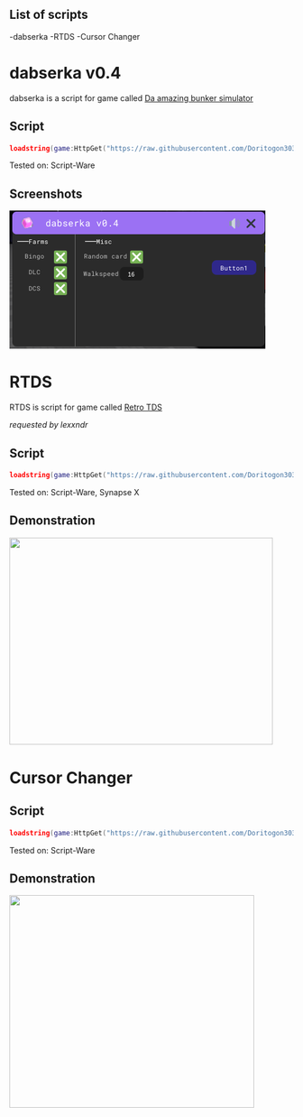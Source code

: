 ## List of scripts
-dabserka
-RTDS
-Cursor Changer


# dabserka v0.4

dabserka is a script for game called [Da amazing bunker simulator](https://www.roblox.com/games/4050215579/)

## Script
```lua
loadstring(game:HttpGet("https://raw.githubusercontent.com/Doritogon303/lua-scripts/main/dabserka4.lua", true))()
```
Tested on: Script-Ware
## Screenshots
<img src="gWCo3GRhYu.png" width="454" height="245" />

# RTDS

RTDS is script for game called [Retro TDS](https://www.roblox.com/games/7215261025/)

_requested by lexxndr_

## Script
```lua
loadstring(game:HttpGet("https://raw.githubusercontent.com/Doritogon303/lua-scripts/main/rtds.lua", true))()
```
Tested on: Script-Ware, Synapse X
## Demonstration
<img src="/y2z3WQO3ug.gif" width="467" height="367" />

# Cursor Changer

## Script
```lua
loadstring(game:HttpGet("https://raw.githubusercontent.com/Doritogon303/lua-scripts/main/cursorchanger.lua", true))()
```
Tested on: Script-Ware
## Demonstration
<img src="qIZ4BfV5ut.gif" width="434" height="377" />
